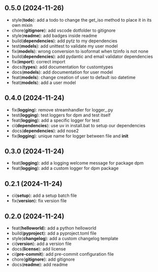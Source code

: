 ## 0.5.0 (2024-11-26)


- style(**todo**): add a todo to change the get_iso method to place it in its own mixin<br>
- chore(**gitignore**): add vscode dotfolder to gitignore<br>
- style(**readme**): add badges inside readme<br>
- build(**dependencies**): add pytz to my dependencies<br>
- test(**models**): add unittest to validate my user model<br>
- fix(**models**): wrong conversion to isoformat when tzinfo is not none<br>
- build(**dependencies**): add pydantic and email validator dependencies<br>
- fix(**import**): correct import<br>
- docs(**types**): add documentation for customtypes<br>
- docs(**models**): add documentation for user model<br>
- feat(**models**): change creation of user to default iso datetime<br>
- feat(**models**): add a user model<br>

## 0.4.0 (2024-11-24)


- fix(**logging**): remove streamhandler for logger_.py<br>
- test(**logging**): test loggers for dpm and test itself<br>
- feat(**logging**): add a specific logger for test<br>
- ci(**dependencies**): use uv in install.bat to setup our dependencies<br>
- docs(**dependencies**): add nose2<br>
- fix(**logging**): unique name for logger between file and __init__<br>

## 0.3.0 (2024-11-24)


- feat(**logging**): add a logging welcome message for package dpm<br>
- feat(**logging**): add a custom logger for dpm package<br>

## 0.2.1 (2024-11-24)


- ci(**setup**): add a setup batch file<br>
- fix(**version**): fix version file<br>

## 0.2.0 (2024-11-24)


- feat(**helloworld**): add a python helloworld<br>
- build(**pyproject**): add a pyproject.toml file<br>
- style(**changelog**): add a custom changelog template<br>
- ci(**version**): add a version file<br>
- docs(**license**): add license<br>
- ci(**pre-commit**): add pre-commit configuration file<br>
- chore(**gitignore**): add gitignore<br>
- docs(**readme**): add readme<br>
